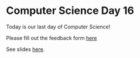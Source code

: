 # Computer Science Day 16

<link href="index.css" rel="stylesheet">

Today is our last day of Computer Science!

Please fill out the feedback form [here](https://forms.gle/dke4Nsfvcw1qBfoY8)

See slides [here](../presentation-pdfs/day16.pdf).